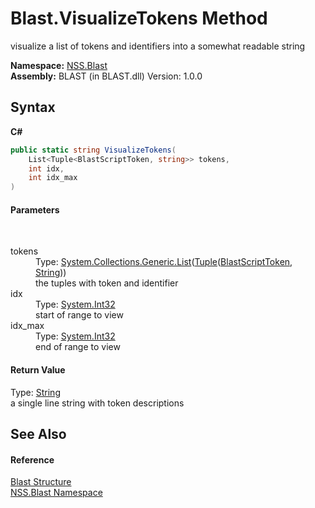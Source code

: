 # Blast.VisualizeTokens Method 
 

visualize a list of tokens and identifiers into a somewhat readable string

**Namespace:**&nbsp;<a href="N_NSS_Blast">NSS.Blast</a><br />**Assembly:**&nbsp;BLAST (in BLAST.dll) Version: 1.0.0

## Syntax

**C#**<br />
``` C#
public static string VisualizeTokens(
	List<Tuple<BlastScriptToken, string>> tokens,
	int idx,
	int idx_max
)
```


#### Parameters
&nbsp;<dl><dt>tokens</dt><dd>Type: <a href="https://docs.microsoft.com/dotnet/api/system.collections.generic.list-1" target="_blank" rel="noopener noreferrer">System.Collections.Generic.List</a>(<a href="https://docs.microsoft.com/dotnet/api/system.tuple-2" target="_blank" rel="noopener noreferrer">Tuple</a>(<a href="T_NSS_Blast_BlastScriptToken">BlastScriptToken</a>, <a href="https://docs.microsoft.com/dotnet/api/system.string" target="_blank" rel="noopener noreferrer">String</a>))<br />the tuples with token and identifier</dd><dt>idx</dt><dd>Type: <a href="https://docs.microsoft.com/dotnet/api/system.int32" target="_blank" rel="noopener noreferrer">System.Int32</a><br />start of range to view</dd><dt>idx_max</dt><dd>Type: <a href="https://docs.microsoft.com/dotnet/api/system.int32" target="_blank" rel="noopener noreferrer">System.Int32</a><br />end of range to view</dd></dl>

#### Return Value
Type: <a href="https://docs.microsoft.com/dotnet/api/system.string" target="_blank" rel="noopener noreferrer">String</a><br />a single line string with token descriptions

## See Also


#### Reference
<a href="T_NSS_Blast_Blast">Blast Structure</a><br /><a href="N_NSS_Blast">NSS.Blast Namespace</a><br />